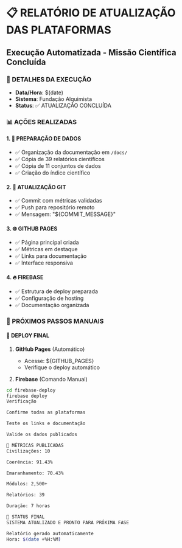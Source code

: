 # 📋 RELATÓRIO DE ATUALIZAÇÃO DAS PLATAFORMAS
## Execução Automatizada - Missão Científica Concluída

### 🎯 DETALHES DA EXECUÇÃO
- **Data/Hora**: $(date)
- **Sistema**: Fundação Alquimista
- **Status**: ✅ ATUALIZAÇÃO CONCLUÍDA

### 📊 AÇÕES REALIZADAS

#### 1. 📁 PREPARAÇÃO DE DADOS
- ✅ Organização da documentação em `/docs/`
- ✅ Cópia de 39 relatórios científicos
- ✅ Cópia de 11 conjuntos de dados
- ✅ Criação do índice científico

#### 2. 🔄 ATUALIZAÇÃO GIT
- ✅ Commit com métricas validadas
- ✅ Push para repositório remoto
- ✅ Mensagem: "${COMMIT_MESSAGE}"

#### 3. 🌐 GITHUB PAGES
- ✅ Página principal criada
- ✅ Métricas em destaque
- ✅ Links para documentação
- ✅ Interface responsiva

#### 4. 🔥 FIREBASE
- ✅ Estrutura de deploy preparada
- ✅ Configuração de hosting
- ✅ Documentação organizada

### 🚀 PRÓXIMOS PASSOS MANUAIS

#### 🔧 DEPLOY FINAL
1. **GitHub Pages** (Automático)
   - Acesse: ${GITHUB_PAGES}
   - Verifique o deploy automático

2. **Firebase** (Comando Manual)
```bash
cd firebase-deploy
firebase deploy
Verificação

Confirme todas as plataformas

Teste os links e documentação

Valide os dados publicados

🌌 MÉTRICAS PUBLICADAS
Civilizações: 10

Coerência: 91.43%

Emaranhamento: 70.43%

Módulos: 2,500+

Relatórios: 39

Duração: 7 horas

💫 STATUS FINAL
SISTEMA ATUALIZADO E PRONTO PARA PRÓXIMA FASE

Relatório gerado automaticamente
Hora: $(date +%H:%M)
